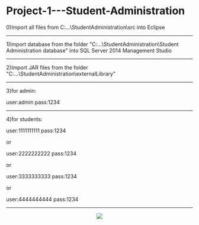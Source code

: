 # Project-1---Student-Administration

0)Import all files from C:\...\\StudentAdministration\src into Eclipse

------------------------------------------------------------------------------------------

1)Import database from the folder "C:\...\\StudentAdministration\Student Administration database" 
into SQL Server 2014 Management Studio

------------------------------------------------------------------------------------------

2)Import JAR files from the folder "C:\...\\StudentAdministration\externalLibrary"

------------------------------------------------------------------------------------------
3)for admin:

user:admin
pass:1234

------------------------------------------------------------------------------------------
4)for students:

user:1111111111
pass:1234

or

user:2222222222
pass:1234

or

user:3333333333
pass:1234

or

user:4444444444
pass:1234

------------------------------------------------------------------------------------------
<p align = "center">
<a href="https://imgflip.com/gif/1at9hq"><img src="https://github.com/ZoranKJava/gifs/blob/master/ezgif.com-video-to-gif.gif" ></a>
